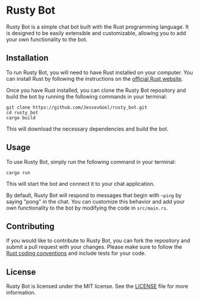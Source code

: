 # Rusty Bot

Rusty Bot is a simple chat bot built with the Rust programming language. It is designed to be easily extensible and customizable, allowing you to add your own functionality to the bot.

## Installation

To run Rusty Bot, you will need to have Rust installed on your computer. You can install Rust by following the instructions on the [official Rust website](https://www.rust-lang.org/tools/install).

Once you have Rust installed, you can clone the Rusty Bot repository and build the bot by running the following commands in your terminal:

```
git clone https://github.com/JessevGool/rusty_bot.git
cd rusty_bot
cargo build
```

This will download the necessary dependencies and build the bot.

## Usage

To use Rusty Bot, simply run the following command in your terminal:

```
cargo run
```

This will start the bot and connect it to your chat application.

By default, Rusty Bot will respond to messages that begin with `~ping` by saying "pong" in the chat. You can customize this behavior and add your own functionality to the bot by modifying the code in `src/main.rs`.

## Contributing

If you would like to contribute to Rusty Bot, you can fork the repository and submit a pull request with your changes. Please make sure to follow the [Rust coding conventions](https://doc.rust-lang.org/1.0.0/style/README.html) and include tests for your code.

## License

Rusty Bot is licensed under the MIT license. See the [LICENSE](https://github.com/JessevGool/rusty_bot/blob/main/LICENSE) file for more information.
